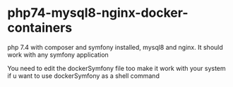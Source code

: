 # php74-mysql8-nginx-docker-containers
php 7.4 with composer and symfony  installed, mysql8 and nginx. It should work with any symfony application

You need to edit the dockerSymfony file too make it work with your system if u want to use dockerSymfony as a shell command
